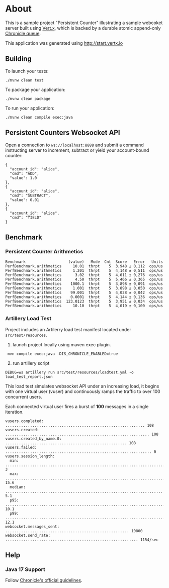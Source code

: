 # About

This is a sample project "Persistent Counter" illustrating a sample webcoket server built using [Vert.x](https://github.com/vert-x), which is backed by a durable atomic
append-only [Chronicle queue](https://github.com/OpenHFT/Chronicle-Queue).


This application was generated using http://start.vertx.io

## Building

To launch your tests:

```
./mvnw clean test
```

To package your application:

```
./mvnw clean package
```

To run your application:

```
./mvnw clean compile exec:java
```

## Persistent Counters Websocket API

Open a connection to `ws://localhost:8888` and submit a command instructing server to increment, subtract or yield your account-bound counter:

```
{
  "account_id": "alice",
  "cmd": "ADD",
  "value": 1.0
},
{
  "account_id": "alice",
  "cmd": "SUBTRACT",
  "value": 0.01
},
{
  "account_id": "alice",
  "cmd": "YIELD"
}
```

## Benchmark

### Persistent Counter Arithmetics

```
Benchmark                   (value)   Mode  Cnt  Score   Error   Units
PerfBenchmark.arithmetics     10.01  thrpt    5  3,948 ± 0,112  ops/us
PerfBenchmark.arithmetics     1.201  thrpt    5  4,148 ± 0,511  ops/us
PerfBenchmark.arithmetics      3.02  thrpt    5  4,011 ± 0,276  ops/us
PerfBenchmark.arithmetics      4.50  thrpt    5  5,466 ± 0,365  ops/us
PerfBenchmark.arithmetics    1000.1  thrpt    5  3,898 ± 0,091  ops/us
PerfBenchmark.arithmetics     1.001  thrpt    5  3,898 ± 0,050  ops/us
PerfBenchmark.arithmetics    99.001  thrpt    5  4,028 ± 0,042  ops/us
PerfBenchmark.arithmetics    0.0001  thrpt    5  4,144 ± 0,136  ops/us
PerfBenchmark.arithmetics  123.0123  thrpt    5  3,951 ± 0,034  ops/us
PerfBenchmark.arithmetics     10.10  thrpt    5  4,019 ± 0,100  ops/us
```

### Artillery Load Test
Project includes an Artilerry load test manifest located under `src/test/resources`.

1. launch project locally using maven exec plugin.

``` mvn compile exec:java -DIS_CHRONICLE_ENABLED=true```

2. run artillery script

```DEBUG=ws artillery run src/test/resources/loadtest.yml -o load_test_report.json```

This load test simulates websocket API under an increasing load, it begins with one virtual user (vuser) and
continuously ramps the traffic to over 100 concurrent users.

Each connected virtual user fires a burst of **100** messages in a single iteration.

```
vusers.completed: .............................................................. 108
vusers.created: ................................................................ 108
vusers.created_by_name.0: ...................................................... 108
vusers.failed: ................................................................. 0
vusers.session_length:
  min: ......................................................................... 3
  max: ......................................................................... 15.6
  median: ...................................................................... 5.1
  p95: ......................................................................... 10.1
  p99: ......................................................................... 12.1
websocket.messages_sent: ....................................................... 10800
websocket.send_rate: ........................................................... 1154/sec
```

## Help

### Java 17 Support
Follow [Chronicle's official guidelines](https://chronicle.software/chronicle-support-java-17/).
